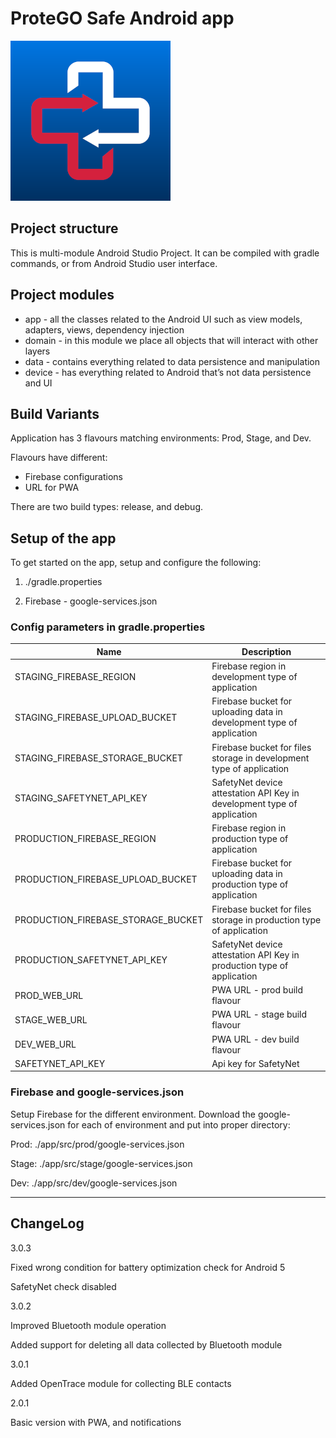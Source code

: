 # ProteGO Safe Android app

![Logo](./image.png "ProtegoSafe")

## Project structure

This is multi-module Android Studio Project. It can be compiled with gradle commands, or from Android Studio user interface.

## Project modules

- app -  all the classes related to the Android UI such as view models, adapters, views, dependency injection
- domain - in this module we place all objects that will interact with other layers
- data - contains everything related to data persistence and manipulation
- device - has everything related to Android that’s not data persistence and UI

## Build Variants

Application has 3 flavours matching environments: Prod, Stage, and Dev.

Flavours have different:

- Firebase configurations
- URL for PWA

There are two build types: release, and debug.

## Setup of the app
To get started on the app, setup and configure the following:
1. ./gradle.properties

2. Firebase - google-services.json


### Config parameters in gradle.properties

| Name                               | Description                                                  |
| ---------------------------------- | ------------------------------------------------------------ |
| STAGING_FIREBASE_REGION            | Firebase region in development type of application                                  |
| STAGING_FIREBASE_UPLOAD_BUCKET     | Firebase bucket for uploading data in development type of application                                 |
| STAGING_FIREBASE_STORAGE_BUCKET    | Firebase bucket for files storage in development type of application                                 |
| STAGING_SAFETYNET_API_KEY          | SafetyNet device attestation API Key in development type of application                                |
| PRODUCTION_FIREBASE_REGION         | Firebase region in production type of application                               |
| PRODUCTION_FIREBASE_UPLOAD_BUCKET  | Firebase bucket for uploading data in production type of application                          |
| PRODUCTION_FIREBASE_STORAGE_BUCKET | Firebase bucket for files storage in production type of application                                 |
| PRODUCTION_SAFETYNET_API_KEY       | SafetyNet device attestation API Key in production type of application                                    |
| PROD_WEB_URL                       | PWA URL - prod build flavour                                 |
| STAGE_WEB_URL                      | PWA URL - stage build flavour                                |
| DEV_WEB_URL                        | PWA URL - dev build flavour                                  |
| SAFETYNET_API_KEY                  | Api key for SafetyNet                                        |

### Firebase and google-services.json
Setup Firebase for the different environment.
Download the google-services.json for each of environment and put into proper directory:

Prod: ./app/src/prod/google-services.json

Stage: ./app/src/stage/google-services.json

Dev: ./app/src/dev/google-services.json

---

## ChangeLog

3.0.3

Fixed wrong condition for battery optimization check for Android 5

SafetyNet check disabled

3.0.2

Improved Bluetooth module operation

Added support for deleting all data collected by Bluetooth module

3.0.1

Added OpenTrace module for collecting BLE contacts

2.0.1

Basic version with PWA, and notifications